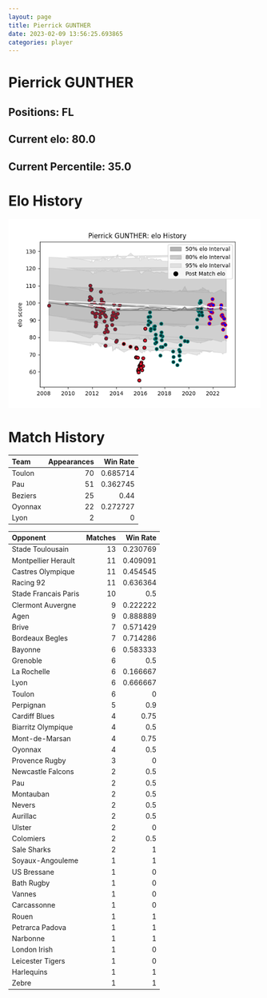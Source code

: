 ```yaml
---  
layout: page  
title: Pierrick GUNTHER  
date: 2023-02-09 13:56:25.693865  
categories: player  
---
```

# Pierrick GUNTHER

## Positions: FL

## Current elo: 80.0

## Current Percentile: 35.0

# Elo History


![elo history](history_PierrickGUNTHER.png)
# Match History


| Team    |   Appearances |   Win Rate |
|:--------|--------------:|-----------:|
| Toulon  |            70 |   0.685714 |
| Pau     |            51 |   0.362745 |
| Beziers |            25 |   0.44     |
| Oyonnax |            22 |   0.272727 |
| Lyon    |             2 |   0        |

| Opponent             |   Matches |   Win Rate |
|:---------------------|----------:|-----------:|
| Stade Toulousain     |        13 |   0.230769 |
| Montpellier Herault  |        11 |   0.409091 |
| Castres Olympique    |        11 |   0.454545 |
| Racing 92            |        11 |   0.636364 |
| Stade Francais Paris |        10 |   0.5      |
| Clermont Auvergne    |         9 |   0.222222 |
| Agen                 |         9 |   0.888889 |
| Brive                |         7 |   0.571429 |
| Bordeaux Begles      |         7 |   0.714286 |
| Bayonne              |         6 |   0.583333 |
| Grenoble             |         6 |   0.5      |
| La Rochelle          |         6 |   0.166667 |
| Lyon                 |         6 |   0.666667 |
| Toulon               |         6 |   0        |
| Perpignan            |         5 |   0.9      |
| Cardiff Blues        |         4 |   0.75     |
| Biarritz Olympique   |         4 |   0.5      |
| Mont-de-Marsan       |         4 |   0.75     |
| Oyonnax              |         4 |   0.5      |
| Provence Rugby       |         3 |   0        |
| Newcastle Falcons    |         2 |   0.5      |
| Pau                  |         2 |   0.5      |
| Montauban            |         2 |   0.5      |
| Nevers               |         2 |   0.5      |
| Aurillac             |         2 |   0.5      |
| Ulster               |         2 |   0        |
| Colomiers            |         2 |   0.5      |
| Sale Sharks          |         2 |   1        |
| Soyaux-Angouleme     |         1 |   1        |
| US Bressane          |         1 |   0        |
| Bath Rugby           |         1 |   0        |
| Vannes               |         1 |   0        |
| Carcassonne          |         1 |   0        |
| Rouen                |         1 |   1        |
| Petrarca Padova      |         1 |   1        |
| Narbonne             |         1 |   1        |
| London Irish         |         1 |   0        |
| Leicester Tigers     |         1 |   0        |
| Harlequins           |         1 |   1        |
| Zebre                |         1 |   1        |